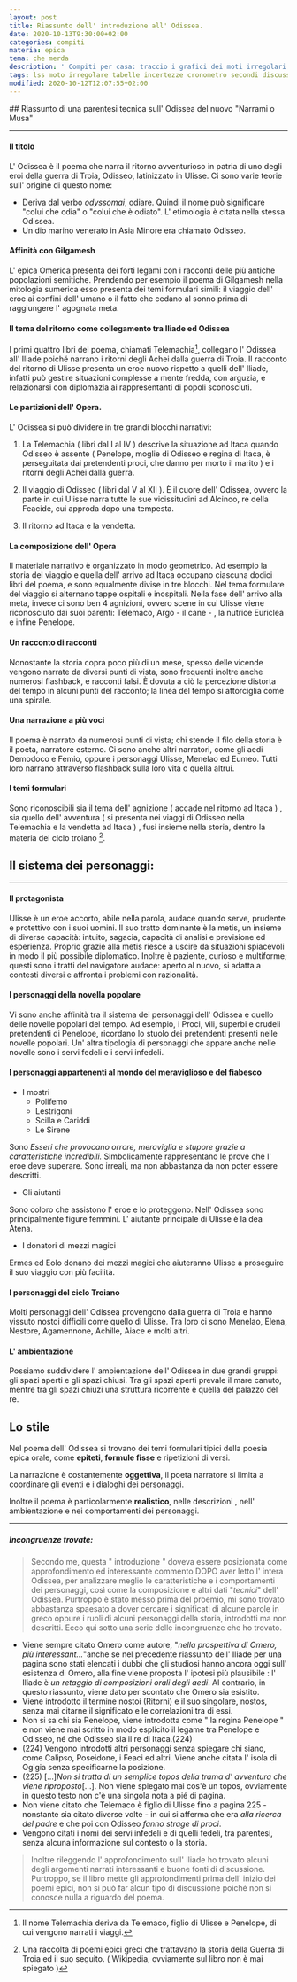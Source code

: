 ```yaml
---
layout: post
title: Riassunto dell' introduzione all' Odissea.
date: 2020-10-13T9:30:00+02:00
categories: compiti
materia: epica
tema: che merda
description: ' Compiti per casa: traccio i grafici dei moti irregolari usando Plotly e disegnando anche delle barre di errore. Scrivo tabelle con valori di spostamento e intervalli di tempo per i primi moti. Percorso LSS sul moto. '
tags: lss moto irregolare tabelle incertezze cronometro secondi discussione
modified: 2020-10-12T12:07:55+02:00
---
```

<div id='temadiv' markdown="1">
## Riassunto di una parentesi tecnica sull' Odissea del nuovo "Narrami o Musa"

---

#### Il titolo
L' Odissea è il poema che narra il ritorno avventurioso in patria di uno degli eroi della guerra di Troia, Odisseo, latinizzato in Ulisse. Ci sono varie teorie sull' origine di questo nome:
- Deriva dal verbo _odyssomai_, odiare. Quindi il nome può significare "colui che odia" o "colui che è odiato". L' etimologia è citata nella stessa Odissea.
- Un dio marino venerato in Asia Minore era chiamato Odisseo.

#### Affinità con Gilgamesh

L' epica Omerica presenta dei forti legami con i racconti delle più antiche popolazioni semitiche. Prendendo per esempio il poema di Gilgamesh nella mitologia sumerica esso presenta dei temi formulari simili: il viaggio dell' eroe ai confini dell' umano o il fatto che cedano al sonno prima di raggiungere l' agognata meta.

#### Il tema del ritorno come collegamento tra Iliade ed Odissea

I primi quattro libri del poema, chiamati Telemachia[^1], collegano l' Odissea all' Iliade poiché narrano i ritorni degli Achei dalla guerra di Troia. Il racconto del ritorno di Ulisse presenta un eroe nuovo rispetto a quelli dell' Iliade, infatti può gestire situazioni complesse a mente fredda, con arguzia, e relazionarsi con diplomazia ai rappresentanti di popoli sconosciuti.

#### Le partizioni dell' Opera.

L' Odissea si può dividere in tre grandi blocchi narrativi:

1. La Telemachia ( libri dal I al IV ) descrive la situazione ad Itaca quando Odisseo è assente ( Penelope, moglie di Odisseo e regina di Itaca, è perseguitata dai pretendenti proci, che danno per morto il marito ) e i ritorni degli Achei dalla guerra.

2. Il viaggio di Odisseo ( libri dal V al XII ). È il cuore dell' Odissea, ovvero la parte in cui Ulisse narra tutte le sue vicissitudini ad Alcinoo, re della Feacide, cui approda dopo una tempesta.

3. Il ritorno ad Itaca e la vendetta.

#### La composizione dell' Opera

Il materiale narrativo è organizzato in modo geometrico. Ad esempio la storia del viaggio e quella dell' arrivo ad Itaca occupano ciascuna dodici libri del poema, e sono equalmente divise in tre blocchi. Nel tema formulare del viaggio si alternano tappe ospitali e inospitali. Nella fase dell' arrivo alla meta, invece ci sono ben 4 agnizioni, ovvero scene in cui Ulisse viene riconosciuto dai suoi parenti: Telemaco, Argo - il cane - , la nutrice Euriclea e infine Penelope.

#### Un racconto di racconti

Nonostante la storia copra poco più di un mese, spesso delle vicende vengono narrate da diversi punti di vista, sono frequenti inoltre anche numerosi flashback, e racconti falsi. È dovuta a ciò la percezione distorta del tempo in alcuni punti del racconto; la linea del tempo si attorciglia come una spirale.

#### Una narrazione a più voci

Il poema è narrato da numerosi punti di vista; chi stende il filo della storia è il poeta, narratore esterno. Ci sono anche altri narratori, come gli aedi Demodoco e Femio, oppure i personaggi Ulisse, Menelao ed Eumeo. Tutti loro narrano attraverso flashback sulla loro vita o quella altrui. 

#### I temi formulari

Sono riconoscibili sia il tema dell' agnizione ( accade nel ritorno ad Itaca ) , sia quello dell' avventura ( si presenta nei viaggi di Odisseo nella  Telemachia e la vendetta ad Itaca ) , fusi insieme nella storia, dentro la materia del ciclo troiano [^2]. 

## Il sistema dei personaggi:

---

#### Il protagonista

Ulisse è un eroe accorto, abile nella parola, audace quando serve, prudente e protettivo con i suoi uomini. Il suo tratto dominante è la metis, un insieme di diverse capacità: intuito, sagacia, capacità di analisi e previsione ed esperienza. Proprio grazie alla metis riesce a uscire da situazioni spiacevoli in modo il più possibile diplomatico. Inoltre è paziente, curioso e multiforme; questi sono i tratti del navigatore audace: aperto al nuovo, si adatta a contesti diversi e affronta i problemi con razionalità. 

#### I personaggi della novella popolare

Vi sono anche affinità tra il sistema dei personaggi dell' Odissea e quello delle novelle popolari del tempo. Ad esempio, i Proci, vili, superbi e crudeli pretendenti di Penelope, ricordano lo stuolo dei pretendenti presenti nelle novelle popolari. Un' altra tipologia di personaggi che appare anche nelle novelle sono i servi fedeli e i servi infedeli. 

#### I personaggi appartenenti al mondo del meraviglioso e del fiabesco

- I mostri
    - Polifemo
    - Lestrigoni
    - Scilla e Cariddi
    - Le Sirene

Sono _Esseri che provocano orrore, meraviglia e stupore grazie a caratteristiche incredibili._ Simbolicamente rappresentano le prove che l' eroe deve superare. Sono irreali, ma non abbastanza da non poter essere descritti.

- Gli aiutanti

Sono coloro che assistono l' eroe e lo proteggono. Nell' Odissea sono principalmente figure femmini. L' aiutante principale di Ulisse è la dea Atena.

- I donatori di mezzi magici

Ermes ed Eolo donano dei mezzi magici che aiuteranno Ulisse a proseguire il suo viaggio con più facilità.

#### I personaggi del ciclo Troiano

Molti personaggi dell' Odissea provengono dalla guerra di Troia e hanno vissuto nostoi difficili come quello di Ulisse. Tra loro ci sono Menelao, Elena, Nestore, Agamennone, Achille, Aiace e molti altri.

#### L' ambientazione

Possiamo suddividere l' ambientazione dell' Odissea in due grandi gruppi: gli spazi aperti e gli spazi chiusi.
Tra gli spazi aperti prevale il mare canuto, mentre tra gli spazi chiuzi una struttura ricorrente è quella del palazzo del re.

## Lo stile

Nel poema dell' Odissea si trovano dei temi formulari tipici della poesia epica orale, come **epiteti**, **formule fisse** e ripetizioni di versi.

La narrazione è costantemente **oggettiva**, il poeta narratore si limita a coordinare gli eventi e i dialoghi dei personaggi. 

Inoltre il poema è particolarmente **realistico**, nelle descrizioni , nell' ambientazione e nei comportamenti dei personaggi.

---

##### Incongruenze trovate:
> Secondo me, questa " introduzione " doveva essere posizionata come approfondimento ed interessante commento DOPO aver letto l' intera Odissea, per analizzare meglio le caratteristiche e i comportamenti dei personaggi, così come la composizione e altri dati "_tecnici_" dell' Odissea. Purtroppo è stato messo prima del proemio, mi sono trovato abbastanza spaesato a dover cercare i significati di alcune parole in greco oppure i ruoli di alcuni personaggi della storia, introdotti ma non descritti. Ecco qui sotto una serie delle incongruenze che ho trovato.

- Viene sempre citato Omero come autore, "_nella prospettiva di Omero, più interessant..._"anche se nel precedente riassunto dell' Iliade per una pagina sono stati elencati i dubbi che gli studiosi hanno ancora oggi sull' esistenza di Omero, alla fine viene proposta l' ipotesi più plausibile : l' Iliade è _un retaggio di composizioni orali degli aedi_. Al contrario, in questo riassunto, viene dato per scontato che Omero sia esistito.
- Viene introdotto il termine nostoi (Ritorni) e il suo singolare, nostos, senza mai citarne il significato e le correlazioni tra di essi.
- Non si sa chi sia Penelope, viene introdotta come " la regina Penelope " e non viene mai scritto in modo esplicito il legame tra Penelope e Odisseo, né che Odisseo sia il re di Itaca.(224)
- (224) Vengono introdotti altri personaggi senza spiegare chi siano, come Calipso, Poseidone, i Feaci ed altri. Viene anche citata l' isola di Ogigia senza specificarne la posizione.
- (225) [...]_Non si tratta di un semplice topos della trama d' avventura che viene riproposto_[...]. Non viene spiegato mai cos'è un topos, ovviamente in questo testo non c'è una singola nota a pié di pagina.
- Non viene citato che Telemaco è figlio di Ulisse fino a pagina 225 - nonstante sia citato diverse volte - in cui si afferma che era _alla ricerca del padre_ e che poi con Odisseo _fanno strage di proci_.
- Vengono citati i nomi dei servi infedeli e di quelli fedeli, tra parentesi, senza alcuna informazione sul contesto o la storia. 

> Inoltre rileggendo l' approfondimento sull' Iliade ho trovato alcuni degli argomenti narrati interessanti e buone fonti di discussione. Purtroppo, se il libro mette gli approfondimenti prima dell' inizio dei poemi epici, non si può far alcun tipo di discussione poiché non si conosce nulla a riguardo del poema. 

[^1]: Il nome Telemachia deriva da Telemaco, figlio di Ulisse e Penelope, di cui vengono narrati i viaggi.
[^2]: Una raccolta di poemi epici greci che trattavano la storia della Guerra di Troia ed il suo seguito. ( Wikipedia, ovviamente sul libro non è mai spiegato )
</div>
